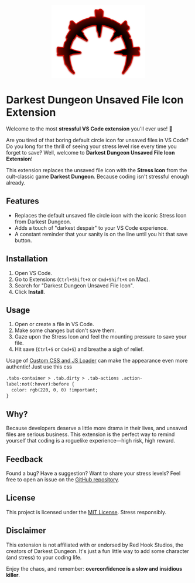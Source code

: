 <p align="center">
  <img src="https://raw.githubusercontent.com/MadL0rd/vs-code-darkest-dungeon-unsaved-icon/refs/heads/main/assets/theme-stress-icon-trimmed.png" width="256" />
</p>

# Darkest Dungeon Unsaved File Icon Extension

Welcome to the most **stressful VS Code extension** you'll ever use! 🎩

Are you tired of that boring default circle icon for unsaved files in VS Code? Do you long for the thrill of seeing your stress level rise every time you forget to save? Well, welcome to **Darkest Dungeon Unsaved File Icon Extension**!

This extension replaces the unsaved file icon with the **Stress Icon** from the cult-classic game **Darkest Dungeon**. Because coding isn't stressful enough already.

## Features

- Replaces the default unsaved file circle icon with the iconic Stress Icon from Darkest Dungeon.
- Adds a touch of "darkest despair" to your VS Code experience.
- A constant reminder that your sanity is on the line until you hit that save button.

## Installation

1. Open VS Code.
2. Go to Extensions (`Ctrl+Shift+X` or `Cmd+Shift+X` on Mac).
3. Search for "Darkest Dungeon Unsaved File Icon".
4. Click **Install**.

## Usage

1. Open or create a file in VS Code.
2. Make some changes but don't save them.
3. Gaze upon the Stress Icon and feel the mounting pressure to save your file.
4. Hit save (`Ctrl+S` or `Cmd+S`) and breathe a sigh of relief.

Usage of [Custom CSS and JS Loader](https://marketplace.visualstudio.com/items?itemName=be5invis.vscode-custom-css) can make the appearance even more authentic!
Just use this css
```
.tabs-container > .tab.dirty > .tab-actions .action-label:not(:hover):before {
  color: rgb(220, 0, 0) !important;
}
```

## Why?

Because developers deserve a little more drama in their lives, and unsaved files are serious business. This extension is the perfect way to remind yourself that coding is a roguelike experience—high risk, high reward.

## Feedback

Found a bug? Have a suggestion? Want to share your stress levels? Feel free to open an issue on the [GitHub repository](https://github.com/MadL0rd/vs-code-darkest-dungeon-unsaved-icon?tab=readme-ov-file).

## License

This project is licensed under the [MIT License](LICENSE.md). Stress responsibly.

## Disclaimer

This extension is not affiliated with or endorsed by Red Hook Studios, the creators of Darkest Dungeon. It's just a fun little way to add some character (and stress) to your coding life.

Enjoy the chaos, and remember: **overconfidence is a slow and insidious killer**.
